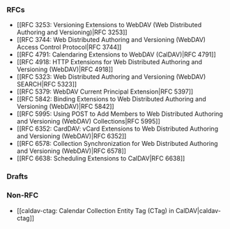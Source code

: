 <!-- --- title: List of WebDAV related RFCs and other related specifications -->

<!-- TODO: add missing RFCs -->

### RFCs

* [[RFC 3253: Versioning Extensions to WebDAV (Web Distributed Authoring and Versioning)|RFC 3253]]
* [[RFC 3744: Web Distributed Authoring and Versioning (WebDAV) Access Control Protocol|RFC 3744]]
* [[RFC 4791: Calendaring Extensions to WebDAV (CalDAV)|RFC 4791]]
* [[RFC 4918: HTTP Extensions for Web Distributed Authoring and Versioning (WebDAV)|RFC 4918]]
* [[RFC 5323: Web Distributed Authoring and Versioning (WebDAV) SEARCH|RFC 5323]]
* [[RFC 5379: WebDAV Current Principal Extension|RFC 5397]]
* [[RFC 5842: Binding Extensions to Web Distributed Authoring and Versioning (WebDAV)|RFC 5842]]
* [[RFC 5995: Using POST to Add Members to Web Distributed Authoring and Versioning (WebDAV) Collections|RFC 5995]]
* [[RFC 6352: CardDAV: vCard Extensions to Web Distributed Authoring and Versioning (WebDAV)|RFC 6352]]
* [[RFC 6578: Collection Synchronization for Web Distributed Authoring and Versioning (WebDAV)|RFC 6578]]
* [[RFC 6638: Scheduling Extensions to CalDAV|RFC 6638]]

### Drafts

### Non-RFC

* [[caldav-ctag: Calendar Collection Entity Tag (CTag) in CalDAV|caldav-ctag]]

